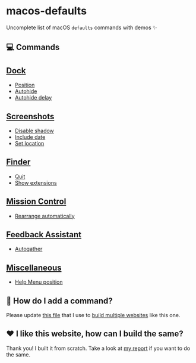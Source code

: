 # macos-defaults
Uncomplete list of macOS `defaults` commands with demos ✨

## 💻 Commands
## [Dock](./dock/readme.md)
- [Position](./dock/orientation/readme.md)
- [Autohide](./dock/autohide/readme.md)
- [Autohide delay](./dock/autohide-delay/readme.md)

## [Screenshots](./screenshots/readme.md)
- [Disable shadow](./screenshots/disable-shadow/readme.md)
- [Include date](./screenshots/include-date/readme.md)
- [Set location](./screenshots/location/readme.md)

## [Finder](./finder/readme.md)
- [Quit](./finder/QuitMenuItem/readme.md)
- [Show extensions](./finder/AppleShowAllExtensions/readme.md)

## [Mission Control](./mission-control/readme.md)
- [Rearrange automatically](./mission-control/mru-spaces/readme.md)

## [Feedback Assistant](./feedback-assistant/readme.md)
- [Autogather](./feedback-assistant/Autogather/readme.md)

## [Miscellaneous](./misc/readme.md)
- [Help Menu position](./misc/DevMode/readme.md)

## 🤔 How do I add a command?
Please update [this file](https://github.com/yannbertrand/macos-defaults/blob/master/defaults.yml) that I use to [build multiple websites](https://github.com/yannbertrand/macos-defaults/#readme) like this one.

## ❤️ I like this website, how can I build the same?
Thank you! I built it from scratch. Take a look at [my report](https://github.com/yannbertrand/macos-defaults/tree/master/build/github#readme) if you want to do the same.
